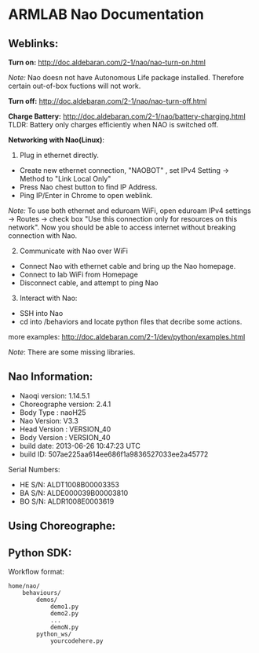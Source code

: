 # ARMLAB Nao Documentation 

## Weblinks: 


**Turn on:** http://doc.aldebaran.com/2-1/nao/nao-turn-on.html

*Note:* Nao doesn not have Autonomous Life package installed. Therefore certain out-of-box fuctions will not work.

**Turn off:** http://doc.aldebaran.com/2-1/nao/nao-turn-off.html

**Charge Battery:** http://doc.aldebaran.com/2-1/nao/battery-charging.html
 TLDR: Battery only charges efficiently when NAO is switched off. 

**Networking with Nao(Linux)**: 

1) Plug in ethernet directly.

- Create new ethernet connection, "NAOBOT" , set IPv4 Setting -> Method to "Link Local Only"
- Press Nao chest button to find IP Address.
- Ping IP/Enter in Chrome to open weblink. 

*Note:* To use both ethernet and eduroam WiFi, open eduroam IPv4 settings -> Routes ->  check box "Use this connection only for resources on this network". Now you should be able to access internet without breaking connection with Nao.

2) Communicate with Nao over WiFi

- Connect Nao with ethernet cable and bring up the Nao homepage.
- Connect to lab WiFi from Homepage
- Disconnect cable, and attempt to ping Nao

3) Interact with Nao:
- SSH into Nao
- cd into /behaviors and locate python files that decribe some actions.

more examples: http://doc.aldebaran.com/2-1/dev/python/examples.html

*Note*: There are some missing libraries. 

## Nao Information:
 
- Naoqi version: 1.14.5.1
- Choreographe version: 2.4.1
- Body Type :  naoH25
- Nao Version: V3.3
- Head Version :  VERSION_40
- Body Version :  VERSION_40
- build date: 2013-06-26 10:47:23 UTC
- build ID: 507ae225aa614ee686f1a9836527033ee2a45772

Serial Numbers:

- HE S/N: ALDT1008B00003353
- BA S/N: ALDE000039B00003810
- BO S/N: ALDR1008E0003619

## Using Choreographe:



## Python SDK:

Workflow format:
```
home/nao/
	behaviours/ 
		demos/
			demo1.py
			demo2.py
			...
			demoN.py
		python_ws/
			yourcodehere.py
```


 
